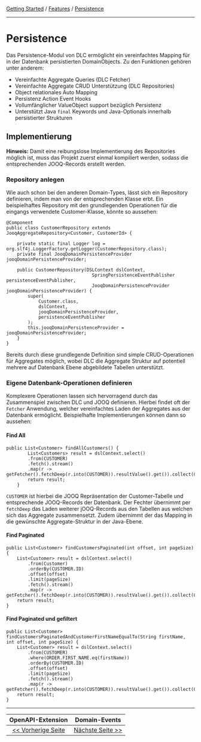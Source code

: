[Getting Started](../index.md) / [Features](../features.md) / [Persistence](persistence.md)

---

# Persistence

Das Persistence-Modul von DLC ermöglicht ein vereinfachtes Mapping für in der Datenbank persistierten DomainObjects.
Zu den Funktionen gehören unter anderem:
-   Vereinfachte Aggregate Queries (DLC Fetcher)
-   Vereinfachte Aggregate CRUD Unterstützung (DLC Repositories)
-   Object relationales Auto Mapping
-   Persistenz Action Event Hooks
-   Vollumfänglicher ValueObject support bezüglich Persistenz
-   Unterstützt Java  `final`  Keywords und Java-Optionals innerhalb persistierter Strukturen

## Implementierung
**Hinweis:** Damit eine reibungslose Implementierung des Repositories möglich ist,
muss das Projekt zuerst einmal kompiliert werden, sodass die entsprechenden JOOQ-Records erstellt werden.

### Repository anlegen
Wie auch schon bei den anderen Domain-Types, lässt sich ein Repository definieren,
indem man von der entsprechenden Klasse erbt. Ein beispielhaftes Repository mit den grundlegenden 
Operationen für die eingangs verwendete Customer-Klasse, könnte so aussehen:
```
@Component
public class CustomerRepository extends JooqAggregateRepository<Customer, CustomerId> {

    private static final Logger log = org.slf4j.LoggerFactory.getLogger(CustomerRepository.class);
    private final JooqDomainPersistenceProvider jooqDomainPersistenceProvider;
    
    public CustomerRepository(DSLContext dslContext,
                                SpringPersistenceEventPublisher persistenceEventPublisher,
                                JooqDomainPersistenceProvider jooqDomainPersistenceProvider) {
        super(
            Customer.class,
            dslContext,
            jooqDomainPersistenceProvider,
            persistenceEventPublisher
        );
        this.jooqDomainPersistenceProvider = jooqDomainPersistenceProvider;
    }
}
```

Bereits durch diese grundlegende Definition sind simple CRUD-Operationen für Aggregates möglich, wobei DLC die Aggregate Struktur auf potentiell mehrere
auf Datenbank Ebene abgebildete Tabellen unterstützt.

### Eigene Datenbank-Operationen definieren
Komplexere Operationen lassen sich hervorragend durch das Zusammenspiel zwischen DLC und JOOQ definieren.
Hierbei findet oft der `Fetcher` Anwendung, welcher vereinfachtes Laden der Aggregates aus der Datenbank ermöglicht.
Beispielhafte Implementierungen können dann so aussehen:

#### Find All
```
public List<Customer> findAllCustomers() {
        List<Customers> result = dslContext.select()
        .from(CUSTOMER)
        .fetch().stream()
        .map(r -> getFetcher().fetchDeep(r.into(CUSTOMER)).resultValue().get()).collect(Collectors.toList());
        return result;
    }
```
`CUSTOMER` ist hierbei die JOOQ Repräsentation der Customer-Tabelle und entsprechende JOOQ-Records der Datenbank.
Der Fechter übernimmt per `fetchDeep` das Laden weiterer jOOQ-Records aus den Tabellen aus welchen sich das Aggregate zusammensetzt.
Zudem übernimmt der das Mapping in die gewünschte Aggregate-Struktur in der Java-Ebene.

#### Find Paginated
```
public List<Customer> findCustomersPaginated(int offset, int pageSize) {
    List<Customer> result = dslContext.select()
        .from(Customer)
        .orderBy(CUSTOMER.ID)
        .offset(offset)
        .limit(pageSize)
        .fetch().stream()
        .map(r -> getFetcher().fetchDeep(r.into(CUSTOMER)).resultValue().get()).collect(Collectors.toList());
    return result;
}
```

#### Find Paginated und gefiltert
```
public List<Customer> findCustomersPaginatedAndCustomerFirstNameEqualTo(String firstName, int offset, int pageSize) {
    List<Customer> result = dslContext.select()
        .from(CUSTOMER)
        .where(ORDER.FIRST_NAME.eq(firstName)) 
        .orderBy(CUSTOMER.ID)
        .offset(offset)
        .limit(pageSize)
        .fetch().stream()
        .map(r -> getFetcher().fetchDeep(r.into(CUSTOMER)).resultValue().get()).collect(Collectors.toList());
    return result;
}
```

---

|             **OpenAPI-Extension**             |           **Domain-Events**            |
|:---------------------------------------------:|:--------------------------------------:|
| [<< Vorherige Seite](./open_api_extension.md) | [Nächste Seite >>](./domain_events.md) |
